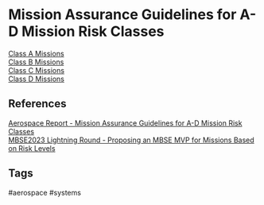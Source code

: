 # Mission Assurance Guidelines for A-D Mission Risk Classes

[Class A Missions](../202403210455)  
[Class B Missions](../202403210459)  
[Class C Missions](../202403210518)  
[Class D Missions](../202403210527)  

## References
[Aerospace Report - Mission Assurance Guidelines for A-D Mission Risk Classes](https://s3vi.ndc.nasa.gov/ssri-kb/static/resources/TOR-2011(8591)-21.pdf)  
[MBSE2023 Lightning Round - Proposing an MBSE MVP for Missions Based on Risk Levels](https://youtu.be/BdnARG9ZBlg?t=4994)  

## Tags
#aerospace #systems
